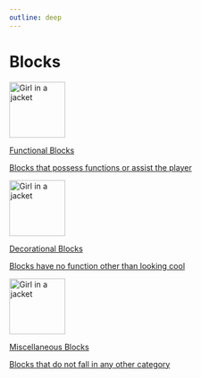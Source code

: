```yaml
---
outline: deep
---
```


# Blocks



<a href="/Vanilla-Upgrade-Wiki/blocks/functional.html">
<div class="SmallLinkCard">
  <div class="img"><img src="/ass-sets/blocks/advanced_hopper.png" alt="Girl in a jacket" width="100" height="100"></div>
  <div class="textBox">
    <p class="h1">Functional Blocks</p>
    <p class="p">Blocks that possess functions or assist the player</p>
  <div>
</div></div></div></a>

<b></b>

<a href="/Vanilla-Upgrade-Wiki/blocks/deco.html">
<div class="SmallLinkCard">
  <div class="img"><img src="/ass-sets/blocks/carvedbricks.png" alt="Girl in a jacket" width="100" height="100"></div>
  <div class="textBox">
    <p class="h1">Decorational Blocks</p>
    <p class="p">Blocks have no function other than looking cool</p>
  <div>
</div></div></div></a>

<b></b>

<a href="/Vanilla-Upgrade-Wiki/blocks/misc.html">
<div class="SmallLinkCard">
  <div class="img"><img src="/ass-sets/blocks/pineapple.png" alt="Girl in a jacket" height="100"></div>
  <div class="textBox">
    <p class="h1">Miscellaneous Blocks</p>
    <p class="p">Blocks that do not fall in any other category</p>
  <div>
</div></div></div></a>



<!-- 
<div class="tooltip">
  <div class="icon" style="padding-top:3px;">i</div>
  <div class="tooltiptext"></div>
</div>


<div class="download-button" data-tooltip="Size: 20Mb">
<div class="download-button-wrapper">
  <div class="download-text">Download</div>
    <span class="download-icon">
      <svg xmlns="http://www.w3.org/2000/svg" aria-hidden="true" role="img" width="2em" height="2em" preserveAspectRatio="xMidYMid meet" viewBox="0 0 24 24"><path fill="none" stroke="currentColor" stroke-linecap="round" stroke-linejoin="round" stroke-width="2" d="M12 15V3m0 12l-4-4m4 4l4-4M2 17l.621 2.485A2 2 0 0 0 4.561 21h14.878a2 2 0 0 0 1.94-1.515L22 17"></path></svg>
    </span>
  </div>
</div>
--> 